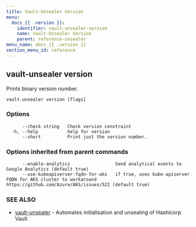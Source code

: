 ```yaml
---
title: Vault-Unsealer Version
menu:
  docs_{{ .version }}:
    identifier: vault-unsealer-version
    name: Vault-Unsealer Version
    parent: reference-unsealer
menu_name: docs_{{ .version }}
section_menu_id: reference
---
```

## vault-unsealer version

Prints binary version number.

```
vault-unsealer version [flags]
```

### Options

```
      --check string   Check version constraint
  -h, --help           help for version
      --short          Print just the version number.
```

### Options inherited from parent commands

```
      --enable-analytics                 Send analytical events to Google Analytics (default true)
      --use-kubeapiserver-fqdn-for-aks   if true, uses kube-apiserver FQDN for AKS cluster to workaround https://github.com/Azure/AKS/issues/522 (default true)
```

### SEE ALSO

* [vault-unsealer](/docs/reference/unsealer/vault-unsealer.md)	 - Automates initialisation and unsealing of Hashicorp Vault

